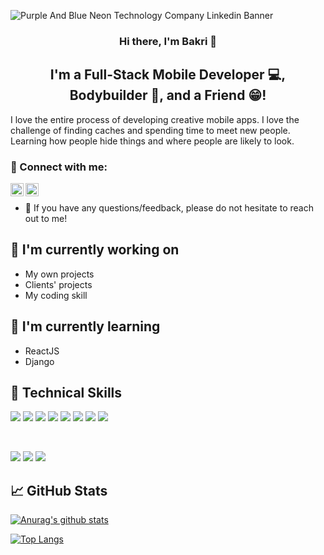 ![Purple And Blue Neon Technology Company Linkedin Banner](https://user-images.githubusercontent.com/61167811/199183544-fa10dee5-602e-45e6-8b73-f633d024c71b.png)

<h3 align="center">
Hi there, I'm Bakri 👋
</h3>

<h2 align="center">
I'm a Full-Stack Mobile Developer 💻, Bodybuilder 💪, and a Friend 😁!
</h2> 

I love the entire process of developing creative mobile apps. I love the challenge of finding caches and spending time to meet new people. Learning how people hide things and where people are likely to look.

### 🤝 Connect with me:

<a href="https://www.linkedin.com/in/bakri-alkhateeb-7902681a4/"><img align="left" src="https://raw.githubusercontent.com/yushi1007/yushi1007/main/images/linkedin.svg" alt="Bakri Alkhateeb | LinkedIn" width="21px"/></a>
<a href="https://www.instagram.com/bakri_alkhateeb/"><img align="left" src="https://raw.githubusercontent.com/yushi1007/yushi1007/main/images/instagram.svg" alt="Bakri Alkhateeb | Instagram" width="21px"/></a>
</br>
- 💬 If you have any questions/feedback, please do not hesitate to reach out to me!

## 🔭 I'm currently working on

- My own projects
- Clients' projects
- My coding skill

## 🌱 I'm currently learning

- ReactJS
- Django

## 💼 Technical Skills

![](https://img.shields.io/badge/Code-Flutter-informational?style=flat&logo=flutter&color=61DAFB)
![](https://img.shields.io/badge/Code-Dart-informational?style=flat&logo=dart&color=61DAFB)
![](https://img.shields.io/badge/Code-NodeJS-informational?style=flat&logo=node.js&color=47A248)
![](https://img.shields.io/badge/Code-MongoDB-informational?style=flat&logo=mongodb&color=47A248)
![](https://img.shields.io/badge/Code-React-informational?style=flat&logo=react&color=61DAFB)
![](https://img.shields.io/badge/Code-Redux-informational?style=flat&logo=Redux&color=764ABC)
![](https://img.shields.io/badge/Code-JavaScript-informational?style=flat&logo=JavaScript&color=F7DF1E)
![](https://img.shields.io/badge/Code-PostgreSQL-informational?style=flat&logo=PostgreSQL&color=336791)


</br>

![](https://img.shields.io/badge/Tools-NPM-informational?style=flat&logo=NPM&color=CB3837)
![](https://img.shields.io/badge/Tools-Git-informational?style=flat&logo=Git&color=F05032)
![](https://img.shields.io/badge/Tools-GitHub-informational?style=flat&logo=GitHub&color=181717)


## 📈 GitHub Stats 

[![Anurag's github stats](https://github-readme-stats.vercel.app/api?username=Bakri-Alkhateeb)](https://github.com/Bakri-Alkhateeb)

[![Top Langs](https://github-readme-stats.vercel.app/api/top-langs/?username=Bakri-Alkhateeb&layout=compact)](https://github.com/Bakri-Alkhateeb)
